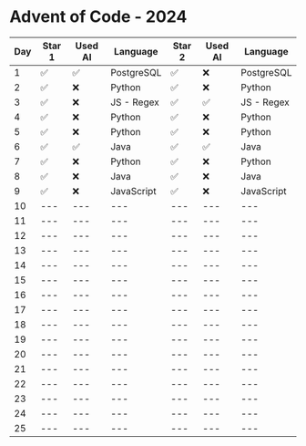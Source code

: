 # Advent of Code - 2024

| Day | Star 1 | Used AI | Language | Star 2 | Used AI | Language |
|-----|--------|---------|----------|--------|---------|----------|
| 1   | ✅ | ✅ | PostgreSQL | ✅ | ❌ | PostgreSQL |
| 2   | ✅ | ❌ | Python | ✅ | ❌ | Python |
| 3   | ✅ | ❌ | JS - Regex | ✅ | ✅ | JS - Regex |
| 4   | ✅ | ❌ | Python | ✅ | ❌ | Python |
| 5   | ✅ | ❌ | Python | ✅ | ❌ | Python |
| 6   | ✅ | ✅ | Java | ✅ | ✅ | Java |
| 7   | ✅ | ❌ | Python | ✅ | ❌ | Python |
| 8   | ✅ | ❌ | Java | ✅ | ❌ | Java |
| 9   | ✅ | ❌ | JavaScript | ✅ | ❌ | JavaScript |
| 10  | ---    | ---     | ---      | ---    | ---     | ---      |
| 11  | ---    | ---     | ---      | ---    | ---     | ---      |
| 12  | ---    | ---     | ---      | ---    | ---     | ---      |
| 13  | ---    | ---     | ---      | ---    | ---     | ---      |
| 14  | ---    | ---     | ---      | ---    | ---     | ---      |
| 15  | ---    | ---     | ---      | ---    | ---     | ---      |
| 16  | ---    | ---     | ---      | ---    | ---     | ---      |
| 17  | ---    | ---     | ---      | ---    | ---     | ---      |
| 18  | ---    | ---     | ---      | ---    | ---     | ---      |
| 19  | ---    | ---     | ---      | ---    | ---     | ---      |
| 20  | ---    | ---     | ---      | ---    | ---     | ---      |
| 21  | ---    | ---     | ---      | ---    | ---     | ---      |
| 22  | ---    | ---     | ---      | ---    | ---     | ---      |
| 23  | ---    | ---     | ---      | ---    | ---     | ---      |
| 24  | ---    | ---     | ---      | ---    | ---     | ---      |
| 25  | ---    | ---     | ---      | ---    | ---     | ---      |
